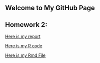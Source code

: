 ## Welcome to My GitHub Page

## Homework 2:

[Here is my report](https://bu-ie-360.github.io/spring22-fatih-chetin/Files/IE360-HW1.html)

[Here is my R code](https://bu-ie-360.github.io/spring22-fatih-chetin/Files/IE360-HW1.R)

[Here is my Rmd File](https://bu-ie-360.github.io/spring22-fatih-chetin/Files/IE360-HW1.Rmd)




